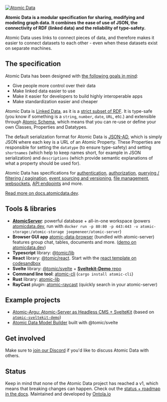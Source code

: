 [![Atomic Data](https://raw.githubusercontent.com/ontola/atomic-data-docs/master/src/assets/atomic_data_logo_stroke.svg)](https://atomicdata.dev)

**Atomic Data is a modular specification for sharing, modifying and modeling graph data. It combines the ease of use of JSON, the connectivity of RDF (linked data) and the reliability of type-safety.**

Atomic Data uses links to connect pieces of data, and therefore makes it easier to connect datasets to each other - even when these datasets exist on separate machines.

## The specification

Atomic Data has been designed with [the following goals in mind](https://docs.atomicdata.dev/motivation.html):

- Give people more control over their data
- Make linked data easier to use
- Make it easier for developers to build highly interoperable apps
- Make standardization easier and cheaper

Atomic Data is [Linked Data](https://ontola.io/blog/what-is-linked-data/), as it is a [strict subset of RDF](https://docs.atomicdata.dev/interoperability/rdf.html).
It is type-safe (you know if something is a `string`, `number`, `date`, `URL`, etc.) and extensible through [Atomic Schema](https://docs.atomicdata.dev/schema/intro.html), which means that you can re-use or define your own Classes, Properties and Datatypes.

The default serialization format for Atomic Data is [JSON-AD](https://docs.atomicdata.dev/core/json-ad.html), which is simply JSON where each key is a URL of an Atomic Property.
These Properties are responsible for setting the `datatype` (to ensure type-safety) and setting `shortnames` (which help to keep names short, for example in JSON serialization) and `descriptions` (which provide semantic explanations of what a property should be used for).

Atomic Data has specifications for [authentication](https://docs.atomicdata.dev/authentication.html), [authorization](https://docs.atomicdata.dev/hierarchy.html), [querying / filtering / pagination](https://docs.atomicdata.dev/hierarchy.html), [event sourcing and versioning](https://docs.atomicdata.dev/commits/intro.html), [file management](https://docs.atomicdata.dev/files.html), [websockets](https://docs.atomicdata.dev/websockets.html), [API endpoints](https://docs.atomicdata.dev/endpoints.html) and more.

[Read more on docs.atomicdata.dev](https://docs.atomicdata.dev).

## Tools & libraries

- [**AtomicServer**](https://github.com/atomicdata-dev/atomic-server): powerful database + all-in-one workspace (powers [atomicdata.dev](https://atomicdata.dev), run with `docker run -p 80:80 -p 443:443 -v atomic-storage:/atomic-storage joepmeneer/atomic-server`)
- **Browser GUI app** [atomic-data-browser](https://github.com/atomicdata-dev/atomic-data-browser) (bundled with atomic-server) features group chat, tables, documents and more. ([demo on atomicdata.dev](https://atomicdata.dev))
- **Typescript** library: [@tomic/lib](https://www.npmjs.com/package/@tomic/lib)
- **React** library: [@tomic/react](https://www.npmjs.com/package/@tomic/react). Start with the [react template on codesandbox](https://codesandbox.io/s/atomic-data-react-template-4y9qu?file=/src/MyResource.tsx)
- **Svelte** library: [@tomic/svelte](https://www.npmjs.com/package/@tomic/svelte) + [**Sveltekit-Demo** repo](https://github.com/atomicdata-dev/atomic-sveltekit-demo)
- **Command line tool**: [atomic-cli](https://github.com/joepio/atomic) (`cargo install atomic-cli`)
- **Rust** library: [atomic-lib](https://github.com/joepio/atomic)
- **RayCast** plugin: [atomic-raycast](https://github.com/atomicdata-dev/atomic-raycast) (quickly search in your atomic-server)

## Example projects

- [Atomic-Argu: Atomic-Server as Headless CMS + SvelteKit](https://github.com/ontola/atomic-argu/) (based on [`atomic-sveltekit-demo`](https://github.com/atomicdata-dev/atomic-sveltekit-demo))
- [Atomic Data Model Builder](https://github.com/atomicdata-dev/atomic-data-model-builder) built with @tomic/svelte

## Get involved

Make sure to [join our Discord](https://discord.gg/a72Rv2P) if you'd like to discuss Atomic Data with others.

## Status

Keep in mind that none of the Atomic Data project has reached a v1, which means that breaking changes can happen.
Check out the [status + roadmap in the docs](https://docs.atomicdata.dev/roadmap.html#where-were-at).
Maintained and developed by [Ontola.io](https://ontola.io/)
